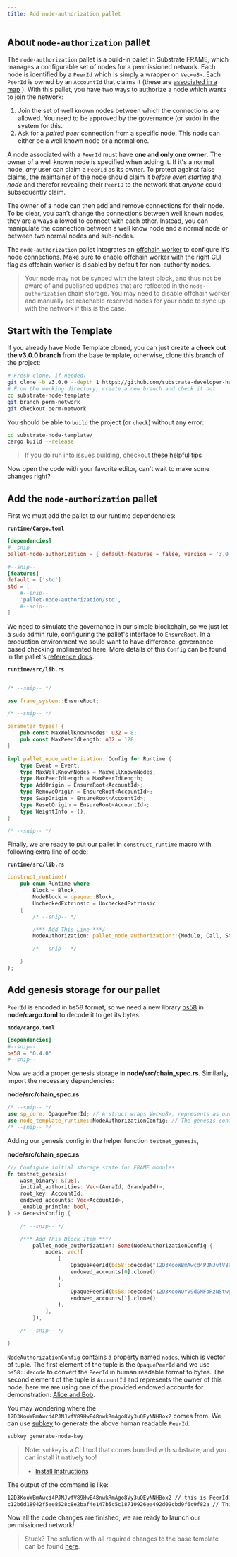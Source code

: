 ```yaml
---
title: Add node-authorization pallet
---
```


## About `node-authorization` pallet

The `node-authorization` pallet is a build-in pallet in Substrate FRAME, which manages
a configurable set of nodes for a permissioned network.
Each node is identified by a `PeerId` which is simply a wrapper on `Vec<u8>`.
Each `PeerId` is owned by an `AccountId` that claims it
(these are 
[associated in a map](https://substrate.dev/rustdocs/v3.0.0/pallet_node_authorization/struct.Owners.html)
). With this pallet, you have two ways to authorize a node which wants to join the network:

1. Join the set of well known nodes between which the connections are allowed.
    You need to be approved by the governance (or sudo) in the system for this.
2. Ask for a *paired peer* connection from a specific node.
    This node can either be a well known node or a normal one.

A node associated with a `PeerId` must have **one and only one owner**.
The owner of a well known node is specified when adding it.
If it's a normal node, *any* user can claim a `PeerId` as its owner.
To protect against false claims, the maintainer of the node should claim it 
*before even starting the node* and therefor revealing their `PeerID` to the network that
*anyone* could subsequently claim.

The owner of a node can then add and remove connections for their node.
To be clear, you can't change the connections between well known nodes,
they are always allowed to connect with each other.
Instead, you can manipulate the connection between a well know node
and a normal node or between two normal nodes and sub-nodes.

The `node-authorization` pallet integrates an
[offchain worker](../../knowledgebase/learn-substrate/off-chain-features#off-chain-workers)
to configure it's node connections. Make sure to enable offchain worker with
the right CLI flag as offchain worker is disabled by default for non-authority nodes.

> Your node may not be synced with the latest block, and thus not be aware of and published updates
> that are reflected in the `node-authorization` chain storage. You may need to disable offchain worker
> and manually set reachable reserved nodes for your node to sync up with the network if this is the case.

## Start with the Template

If you already have Node Template cloned, you can just create a
**check out the v3.0.0 branch** from the base template,
otherwise, clone this branch of the project:

```bash
# Fresh clone, if needed:
git clone -b v3.0.0 --depth 1 https://github.com/substrate-developer-hub/substrate-node-template
# From the working directory, create a new branch and check it out
cd substrate-node-template
git branch perm-network
git checkout perm-network
```

You should be able to `build` the project (or `check`) without any error:

```bash
cd substrate-node-template/
cargo build --release
```

> If you do run into issues building, checkout
> [these helpful tips](../../knowledgebase/getting-started/#2-rust-developer-environment)

Now open the code with your favorite editor, can't wait to make some changes right?

## Add the `node-authorization` pallet

First we must add the pallet to our runtime dependencies:

**`runtime/Cargo.toml`**

```TOML
[dependencies]
#--snip--
pallet-node-authorization = { default-features = false, version = '3.0.0' }

#--snip--
[features]
default = ['std']
std = [
    #--snip--
    'pallet-node-authorization/std',
    #--snip--
]
```
We need to simulate the governance in our simple blockchain, so we just let a `sudo` admin rule, 
configuring the pallet's interface to `EnsureRoot`. In a production environment we sould want to have 
difference, governance based checking implimented here. More details of this `Config` can be found in
the pallet's 
[reference docs](https://docs.rs/pallet-node-authorization/3.0.0/pallet_node_authorization/trait.Config.html).

**`runtime/src/lib.rs`**

```rust

/* --snip-- */

use frame_system::EnsureRoot;

/* --snip-- */

parameter_types! {
	pub const MaxWellKnownNodes: u32 = 8;
	pub const MaxPeerIdLength: u32 = 128;
}

impl pallet_node_authorization::Config for Runtime {
	type Event = Event;
	type MaxWellKnownNodes = MaxWellKnownNodes;
	type MaxPeerIdLength = MaxPeerIdLength;
	type AddOrigin = EnsureRoot<AccountId>;
	type RemoveOrigin = EnsureRoot<AccountId>;
	type SwapOrigin = EnsureRoot<AccountId>;
	type ResetOrigin = EnsureRoot<AccountId>;
	type WeightInfo = ();
}

/* --snip-- */
```

Finally, we are ready to put our pallet in `construct_runtime` macro with following extra line of code:

**`runtime/src/lib.rs`**

```rust
construct_runtime!(
    pub enum Runtime where
        Block = Block,
        NodeBlock = opaque::Block,
        UncheckedExtrinsic = UncheckedExtrinsic
    {
        /* --snip-- */

        /*** Add This Line ***/
        NodeAuthorization: pallet_node_authorization::{Module, Call, Storage, Event<T>, Config<T>},

        /* --snip-- */

    }
);
```

## Add genesis storage for our pallet

`PeerId` is encoded in bs58 format, so we need a new library
[bs58](https://docs.rs/bs58/0.3.1/bs58/) in **node/cargo.toml** to decode it to get its bytes.

**`node/cargo.toml`**

```TOML
[dependencies]
#--snip--
bs58 = "0.4.0"
#--snip--
```

Now we add a proper genesis storage in **node/src/chain_spec.rs**. Similarly, import the necessary dependencies:

**node/src/chain_spec.rs**

```rust
/* --snip-- */
use sp_core::OpaquePeerId; // A struct wraps Vec<u8>, represents as our `PeerId`.
use node_template_runtime::NodeAuthorizationConfig; // The genesis config that serves for our pallet.
/* --snip-- */
```

Adding our genesis config in the helper function `testnet_genesis`,

**node/src/chain_spec.rs**

```rust
/// Configure initial storage state for FRAME modules.
fn testnet_genesis(
	wasm_binary: &[u8],
	initial_authorities: Vec<(AuraId, GrandpaId)>,
	root_key: AccountId,
	endowed_accounts: Vec<AccountId>,
	_enable_println: bool,
) -> GenesisConfig {

    /* --snip-- */

    /*** Add This Block Item ***/
		pallet_node_authorization: Some(NodeAuthorizationConfig {
    		nodes: vec![
				(
					OpaquePeerId(bs58::decode("12D3KooWBmAwcd4PJNJvfV89HwE48nwkRmAgo8Vy3uQEyNNHBox2").into_vec().unwrap()),
					endowed_accounts[0].clone()
				),
				(
					OpaquePeerId(bs58::decode("12D3KooWQYV9dGMFoRzNStwpXztXaBUjtPqi6aU76ZgUriHhKust").into_vec().unwrap()),
					endowed_accounts[1].clone()
				),
    		],
   		}),

    /* --snip-- */

}
```

`NodeAuthorizationConfig` contains a property named `nodes`, which is vector of tuple.
The first element of the tuple is the `OpaquePeerId` and we use `bs58::decode` to convert
the `PeerId` in human readable format to bytes. The second element of the tuple is `AccountId`
and represents the owner of this node, here we are using one of the provided endowed accounts
for demonstration: [Alice and Bob](../../knowledgebase/integrate/subkey#well-known-keys).

<!-- TODO: update to use the `key` embedded CLI tool with the node, reference subkey as option -->

You may wondering where the `12D3KooWBmAwcd4PJNJvfV89HwE48nwkRmAgo8Vy3uQEyNNHBox2` comes from.
We can use [subkey](../../knowledgebase/integrate/subkey#generating-node-keys) to generate 
the above human readable `PeerId`.

```bash
subkey generate-node-key
```

> Note: `subkey` is a CLI tool that comes bundled with substrate, and you can install it natively too!
>  - [Install Instructions](../../knowledgebase/integrate/subkey#installation)

The output of the command is like:

```bash
12D3KooWBmAwcd4PJNJvfV89HwE48nwkRmAgo8Vy3uQEyNNHBox2 // this is PeerId.
c12b6d18942f5ee8528c8e2baf4e147b5c5c18710926ea492d09cbd9f6c9f82a // This is node-key.
```

Now all the code changes are finished, we are ready to launch our permissioned network!

> Stuck? The solution with all required changes to the base template can be found [here](https://github.com/substrate-developer-hub/substrate-node-template/tree/tutorials/solutions/permissioned-network-v3).
